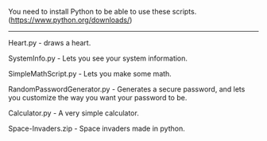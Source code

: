 You need to install Python to be able to use these scripts. (https://www.python.org/downloads/)
________________________________________________________________________________________________

Heart.py - draws a heart.

SystemInfo.py - Lets you see your system information.

SimpleMathScript.py - Lets you make some math.

RandomPasswordGenerator.py - Generates a secure password, and lets you customize the way you want your password to be.

Calculator.py - A very simple calculator.

Space-Invaders.zip - Space invaders made in python.
